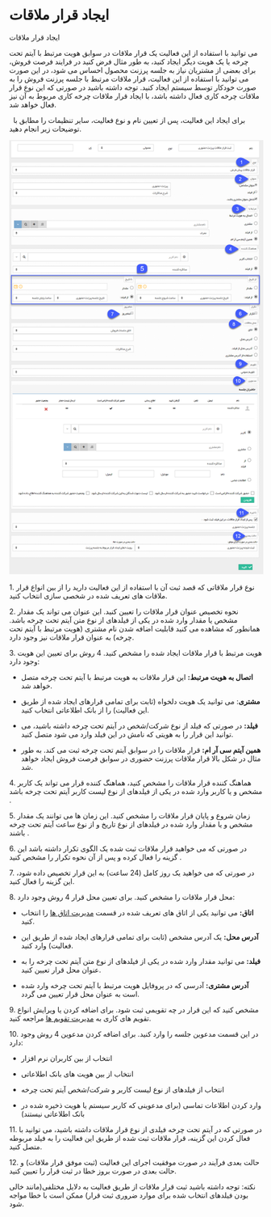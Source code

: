 # ایجاد قرار ملاقات

ایجاد قرار ملاقات

می توانید با استفاده از این فعالیت یک قرار ملاقات در سوابق هویت مرتبط با آیتم تحت چرخه یا یک هویت دیگر ایجاد کنید، به طور مثال فرض کنید در فرایند فرصت فروش، برای بعضی از مشتریان نیاز به جلسه پرزنت محصول احساس می شود، در این صورت می توانید با استفاده از این فعالیت، قرار ملاقات مرتبط با جلسه پرزنت فروش را به صورت خودکار توسط سیستم ایجاد کنید. توجه داشته باشید در صورتی که این نوع قرار ملاقات چرخه کاری فعال داشته باشد، با ایجاد قرار ملاقات چرخه کاری مربوط به آن نیز فعال خواهد شد.

  برای ایجاد این فعالیت، پس از تعیین نام و نوع فعالیت، سایر تنظیمات را مطابق با توضیحات زیر انجام دهید.

![](SetMeeting/SetMeeting.png) 

1\. نوع قرار ملاقاتی که قصد ثبت آن با استفاده از این فعالیت دارید را از بین انواع قرار ملاقات های تعریف شده در شخصی سازی انتخاب کنید.

2\. نحوه تخصیص عنوان قرار ملاقات را تعیین کنید. این عنوان می تواند یک مقدار مشخص یا مقدار وارد شده در یکی از فیلدهای از نوع متن آیتم تحت چرخه باشد. همانطور که مشاهده می کنید قابلیت اضافه شدن نام مشتری (هویت مرتبط با آیتم تحت چرخه) به عنوان قرار ملاقات نیز وجود دارد.

3\. هویت مرتبط با قرار ملاقات ایجاد شده را مشخص کنید. 4 روش برای تعیین این هویت وجود دارد:

*   **اتصال به هویت مرتبط:** این قرار ملاقات به هویت مرتبط با آیتم تحت چرخه متصل خواهد شد.
    
*   **مشتری**: می توانید یک هویت دلخواه (ثابت برای تمامی قرارهای ایجاد شده از طریق این فعالیت) را از بانک اطلاعاتی انتخاب کنید.
    
*   **فیلد:** در صورتی که فیلد از نوع شرکت/شخص در آیتم تحت چرخه داشته باشید، می توانید این قرار را به هویتی که نامش در این فیلد وارد می شود متصل کنید.
    
*   **همین آیتم سی آر ام:** قرار ملاقات را در سوابق آیتم تحت چرخه ثبت می کند. به طور مثال در شکل بالا قرار ملاقات پرزنت حضوری در سوابق فرصت فروش ایجاد خواهد شد.
    

4\. هماهنگ کننده قرار ملاقات را مشخص کنید، هماهنگ کننده قرار می تواند یک کاربر مشخص و یا کاربر وارد شده در یکی از فیلدهای از نوع لیست کاربر آیتم تحت چرخه باشد .

5\. زمان شروع و پایان قرار ملاقات را مشخص کنید. این زمان ها می توانند یک مقدار مشخص و یا مقدار وارد شده در فیلدهای از نوع تاریخ و از نوع ساعت آیتم تحت چرخه باشند .

6\. در صورتی که می خواهید قرار ملاقات ثبت شده یک الگوی تکرار داشته باشد این گزینه را فعال کرده و پس از آن نحوه تکرار را مشخص کنید .

7\. در صورتی که می خواهید یک روز کامل (24 ساعت) به این قرار تخصیص داده شود، این گزینه را فعال کنید.

8\. محل قرار ملاقات را مشخص کنید. برای تعیین محل قرار 4 روش وجود دارد:

*   **اتاق:** می توانید یکی از اتاق های تعریف شده در قسمت [مدیریت اتاق ها](../../../../../BaseInformatio/Roomsmanagement.md) را انتخاب کنید.
    
*   **آدرس محل:** یک آدرس مشخص (ثابت برای تمامی قرارهای ایجاد شده از طریق این فعالیت) وارد کنید.
    
*   **فیلد:** می توانید مقدار وارد شده در یکی از فیلدهای از نوع متن آیتم تحت چرخه را به عنوان محل قرار تعیین کنید.
    
*   **آدرس مشتری:** آدرسی که در پروفایل هویت مرتبط با آیتم تحت چرخه وارد شده است به عنوان محل قرار تعیین می گردد.
    

9\. مشخص کنید که این قرار در چه تقویمی ثبت شود. برای اضافه کردن یا ویرایش انواع تقویم های کاری به [مدیریت تقویم ها](../../../../../BaseInformatio/CalendersManagement.md) مراجعه کنید.

10\. در این قسمت مدعوین جلسه را وارد کنید. برای اضافه کردن مدعوین 4 روش وجود دارد:

*   انتخاب از بین کاربران نرم افزار
    
*   انتخاب از بین هویت های بانک اطلاعاتی
    
*   انتخاب از فیلدهای از نوع لیست کاربر و شرکت/شخص آیتم تحت چرخه
    
*   وارد کردن اطلاعات تماسی (برای مدعوینی که کاربر سیستم یا هویت ذخیره شده در بانک اطلاعاتی نیستند)
    

11\. در صورتی که در آیتم تحت چرخه فیلدی از نوع قرار ملاقات داشته باشید، می توانید با فعال کردن این گزینه، قرار ملاقات ثبت شده از طریق این فعالیت را به فیلد مربوطه متصل کنید.

12\. حالت بعدی فرآیند در صورت موفقیت اجرای این فعالیت (ثبت موفق قرار ملاقات) و حالت بعدی در صورت بروز خطا در ثبت قرار را تعیین کنید.

نکته: توجه داشته باشید ثبت قرار ملاقات از طریق فعالیت به دلایل مختلفی(مانند خالی بودن فیلدهای انتخاب شده برای موارد ضروری ثبت قرار) ممکن است با خطا مواجه شود.